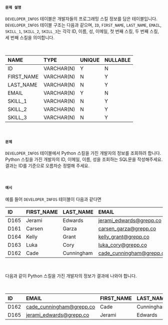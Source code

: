 #### `문제 설명`

`DEVELOPER_INFOS` 테이블은 개발자들의 프로그래밍 스킬 정보를 담은 테이블입니다. `DEVELOPER_INFOS` 테이블 구조는 다음과 같으며, `ID`, `FIRST_NAME`, `LAST_NAME`, `EMAIL`, `SKILL_1`, `SKILL_2`, `SKILL_3`는 각각 ID, 이름, 성, 이메일, 첫 번째 스킬, 두 번째 스킬, 세 번째 스킬을 의미합니다.

<br>

|NAME|TYPE|UNIQUE|NULLABLE|
|:--|:--|:--|:--|
|ID|VARCHAR(N)|Y|N|
|FIRST_NAME|VARCHAR(N)|N|Y|
|LAST_NAME|VARCHAR(N)|N|Y|
|EMAIL|VARCHAR(N)|Y|N|
|SKILL_1|VARCHAR(N)|N|Y|
|SKILL_2|VARCHAR(N)|N|Y|
|SKILL_3|VARCHAR(N)|N|Y|
<br>

#### `문제`

`DEVELOPER_INFOS` 테이블에서 Python 스킬을 가진 개발자의 정보를 조회하려 합니다. Python 스킬을 가진 개발자의 ID, 이메일, 이름, 성을 조회하는 SQL문을 작성해주세요.
<br>
결과는 ID를 기준으로 오름차순 정렬해 주세요.

<br>

#### `예시`

예를 들어 `DEVELOPER_INFOS` 테이블이 다음과 같다면

|ID|FIRST_NAME|LAST_NAME|EMAIL|SKILL_1|SKILL_2|SKILL_3|
|:--|:--|:--|:--|:--|:--|:--|
|D165|Jerami|Edwards|jerami_edwards@grepp.co|Java|JavaScript|Python|
|D161|Carsen|Garza|carsen_garza@grepp.co|React|||
|D164|Kelly|Grant|kelly_grant@grepp.co|C#|||
|D163|Luka|Cory|luka_cory@grepp.co|Node.js|||
|D162|Cade|Cunningham|cade_cunningham@grepp.co|Vue|C++|Python|
<br>

다음과 같이 Python 스킬을 가진 개발자의 정보가 결과에 나와야 합니다.

<br>

|ID|EMAIL|FIRST_NAME|LAST_NAME|
|:--|:--|:--|:--|
|D162|cade_cunningham@grepp.co|Cade|Cunningham|
|D165|jerami_edwards@grepp.co|Jerami|Edwards|
<br>

